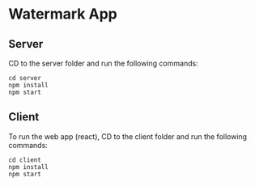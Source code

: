 # Watermark App

## Server

CD to the server folder and run the following commands:

```shell
cd server
npm install
npm start
```

## Client

To run the web app (react), CD to the client folder and run the following commands:

```shell
cd client
npm install
npm start
```
